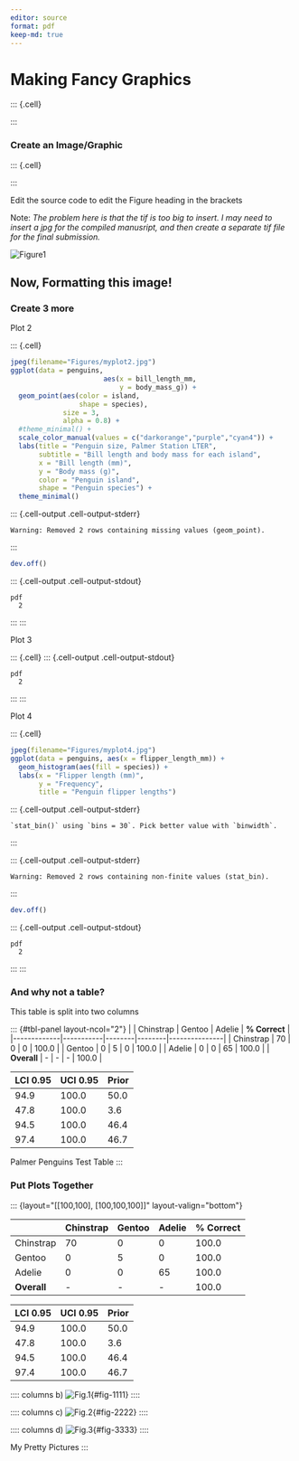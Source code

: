 ```yaml
---
editor: source
format: pdf 
keep-md: true
---
```




# Making Fancy Graphics


::: {.cell}

:::


### Create an Image/Graphic


::: {.cell}

:::


Edit the source code to edit the Figure heading in the brackets

Note: *The problem here is that the tif is too big to insert. I may need to insert a jpg for the compiled manusript, and then create a separate tif file for the final submission.*

![Figure1](Figures/myplot1.jpg)

## Now, Formatting this image!

### Create 3 more

Plot 2


::: {.cell}

```{.r .cell-code}
jpeg(filename="Figures/myplot2.jpg")
ggplot(data = penguins, 
                       aes(x = bill_length_mm,
                           y = body_mass_g)) +
  geom_point(aes(color = island, 
                 shape = species),
             size = 3,
             alpha = 0.8) +
  #theme_minimal() +
  scale_color_manual(values = c("darkorange","purple","cyan4")) +
  labs(title = "Penguin size, Palmer Station LTER",
       subtitle = "Bill length and body mass for each island",
       x = "Bill length (mm)",
       y = "Body mass (g)",
       color = "Penguin island",
       shape = "Penguin species") +
  theme_minimal() 
```

::: {.cell-output .cell-output-stderr}
```
Warning: Removed 2 rows containing missing values (geom_point).
```
:::

```{.r .cell-code}
dev.off()
```

::: {.cell-output .cell-output-stdout}
```
pdf 
  2 
```
:::
:::


Plot 3


::: {.cell}
::: {.cell-output .cell-output-stdout}
```
pdf 
  2 
```
:::
:::


Plot 4


::: {.cell}

```{.r .cell-code}
jpeg(filename="Figures/myplot4.jpg")
ggplot(data = penguins, aes(x = flipper_length_mm)) +
  geom_histogram(aes(fill = species)) +
  labs(x = "Flipper length (mm)",
       y = "Frequency",
       title = "Penguin flipper lengths")
```

::: {.cell-output .cell-output-stderr}
```
`stat_bin()` using `bins = 30`. Pick better value with `binwidth`.
```
:::

::: {.cell-output .cell-output-stderr}
```
Warning: Removed 2 rows containing non-finite values (stat_bin).
```
:::

```{.r .cell-code}
dev.off()
```

::: {.cell-output .cell-output-stdout}
```
pdf 
  2 
```
:::
:::


### And why not a table?

This table is split into two columns

::: {#tbl-panel layout-ncol="2"}
|             | Chinstrap | Gentoo | Adelie | **% Correct** |
|-------------|-----------|--------|--------|---------------|
| Chinstrap   | 70        | 0      | 0      | 100.0         |
| Gentoo      | 0         | 5      | 0      | 100.0         |
| Adelie      | 0         | 0      | 65     | 100.0         |
| **Overall** | \-        | \-     | \-     | 100.0         |

| LCI 0.95 | UCI 0.95 | Prior |
|----------|----------|-------|
| 94.9     | 100.0    | 50.0  |
| 47.8     | 100.0    | 3.6   |
| 94.5     | 100.0    | 46.4  |
| 97.4     | 100.0    | 46.7  |

Palmer Penguins Test Table
:::

### Put Plots Together

::: {layout="[[100,100], [100,100,100]]" layout-valign="bottom"}


|             | Chinstrap | Gentoo | Adelie | **% Correct** |
|-------------|-----------|--------|--------|---------------|
| Chinstrap   | 70        | 0      | 0      | 100.0         |
| Gentoo      | 0         | 5      | 0      | 100.0         |
| Adelie      | 0         | 0      | 65     | 100.0         |
| **Overall** | \-        | \-     | \-     | 100.0         |


| LCI 0.95 | UCI 0.95 | Prior |
|----------|----------|-------|
| 94.9     | 100.0    | 50.0  |
| 47.8     | 100.0    | 3.6   |
| 94.5     | 100.0    | 46.4  |
| 97.4     | 100.0    | 46.7  |


:::: columns
b)  ![Fig.1](Figures/myplot1.jpg){#fig-1111}
::::

:::: columns
c)  ![Fig.2](Figures/myplot2.jpg){#fig-2222}
::::

:::: columns
d)  ![Fig.3](Figures/myplot3.jpg){#fig-3333}
::::

My Pretty Pictures
:::
